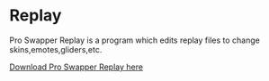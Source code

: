 # Replay
Pro Swapper Replay is a program which edits replay files to change skins,emotes,gliders,etc.

[Download Pro Swapper Replay here](https://link-to.net/86737/proswappereplay)
